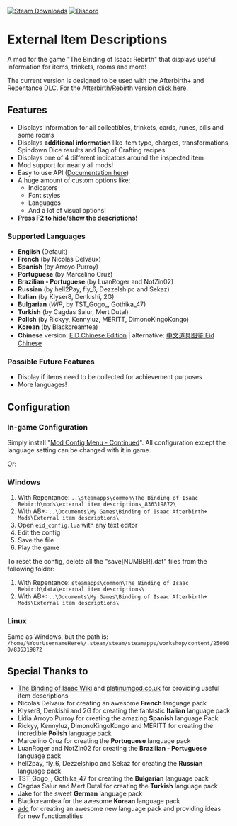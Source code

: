[![Steam Downloads](https://img.shields.io/steam/downloads/836319872?color=blue&label=Downloads&logo=steam&logoColor=white)](https://steamcommunity.com/sharedfiles/filedetails/?id=836319872)
[![Discord](https://img.shields.io/discord/927985880021483571?color=blue&label=Discord&logo=Discord&logoColor=white)](https://discord.gg/435qCC6nHt)

# External Item Descriptions
A mod for the game "The Binding of Isaac: Rebirth" that displays useful information for items, trinkets, rooms and more!

The current version is designed to be used with the Afterbirth+ and Repentance DLC.
For the Afterbirth/Rebirth version [click here](https://moddingofisaac.com/mod/1079/external-item-descriptions).


## Features
- Displays information for all collectibles, trinkets, cards, runes, pills and some rooms
- Displays **additional information** like item type, charges, transformations, Spindown Dice results and Bag of Crafting recipes
- Displays one of 4 different indicators around the inspected item
- Mod support for nearly all mods!
- Easy to use API ([Documentation here](https://github.com/wofsauge/External-Item-Descriptions/wiki))
- A huge amount of custom options like:
	- Indicators
	- Font styles
	- Languages
	- And a lot of visual options!
- **Press F2 to hide/show the descriptions!**

### Supported Languages
- **English** (Default)
- **French** (by Nicolas Delvaux)
- **Spanish** (by Arroyo Purroy)
- **Portuguese** (by Marcelino Cruz)
- **Brazilian - Portuguese** (by LuanRoger and NotZin02)
- **Russian** (by hell2Pay, fly_6, Dezzelshipc and Sekaz)
- **Italian** (by Klyser8, Denkishi, 2G)
- **Bulgarian** (*WIP*, by TST_Gogo_, Gothika_47)
- **Turkish** (by Cagdas Salur, Mert Dutal)
- **Polish** (by Rickyy, Kennyluz, MERITT, DimonoKingoKongo)
- **Korean** (by Blackcreamtea)
- **Chinese** version: [EID Chinese Edition](https://steamcommunity.com/sharedfiles/filedetails/?id=1290363695) | alternative: [中文道具图鉴 Eid Chinese](https://steamcommunity.com/sharedfiles/filedetails/?id=848295251)

### Possible Future Features
- Display if items need to be collected for achievement purposes
- More languages!


## Configuration

### In-game Configuration

Simply install &quot;[Mod Config Menu - Continued](https://steamcommunity.com/sharedfiles/filedetails/?id=2487535818)&quot;. All configuration except the language setting can be changed with it in game.

Or:
### Windows
1. With Repentance: `..\steamapps\common\The Binding of Isaac Rebirth\mods\external item descriptions_836319872\`
1. With  AB+: `..\Documents\My Games\Binding of Isaac Afterbirth+ Mods\External item descriptions\`
2. Open `eid_config.lua` with any text editor
3. Edit the config
4. Save the file
5. Play the game

To reset the config, delete all the "save[NUMBER].dat" files from the following folder: 
1. With Repentance: `steamapps\common\The Binding of Isaac Rebirth\data\external item descriptions\`
1. With  AB+: `..\Documents\My Games\Binding of Isaac Afterbirth+ Mods\External item descriptions\`

### Linux

Same as Windows, but the path is: `/home/%YourUsernameHere%/.steam/steam/steamapps/workshop/content/250900/836319872`


## Special Thanks to
- [The Binding of Isaac Wiki](https://bindingofisaacrebirth.fandom.com/wiki/Binding_of_Isaac:_Rebirth_Wiki) and [platinumgod.co.uk](https://platinumgod.co.uk/) for providing useful item descriptions
- Nicolas Delvaux for creating an awesome **French** language pack
- Klyser8, Denkishi and 2G for creating the fantastic **Italian** language pack
- Lidia Arroyo Purroy for creating the amazing **Spanish** language Pack
- Rickyy, Kennyluz, DimonoKingoKongo and MERITT for creating the incredible **Polish** language pack
- Marcelino Cruz for creating the **Portuguese** language pack
- LuanRoger and NotZin02 for creating the **Brazilian - Portuguese** language pack
- hell2pay, fly_6, Dezzelshipc and Sekaz for creating the **Russian** language pack
- TST_Gogo_, Gothika_47 for creating the **Bulgarian** language pack
- Cagdas Salur and Mert Dutal for creating the **Turkish** language pack
- Jake for the sweet **German** language pack
- Blackcreamtea for the awesome **Korean** language pack
- [adc](https://steamcommunity.com/id/whytefang/) for creating an awesome new language pack and providing ideas for new functionalities

